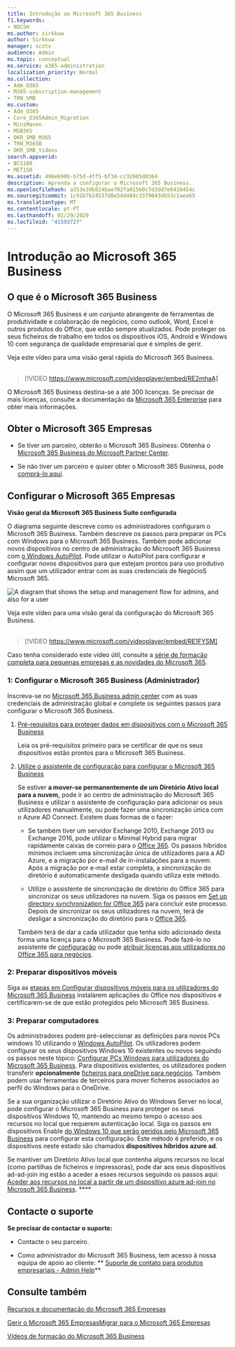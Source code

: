 ```yaml
---
title: Introdução ao Microsoft 365 Business
f1.keywords:
- NOCSH
ms.author: sirkkuw
author: Sirkkuw
manager: scotv
audience: Admin
ms.topic: conceptual
ms.service: o365-administration
localization_priority: Normal
ms.collection:
- Adm_O365
- M365-subscription-management
- TRN_SMB
ms.custom:
- Adm_O365
- Core_O365Admin_Migration
- MiniMaven
- MSB365
- OKR_SMB_M365
- TRN_M365B
- OKR_SMB_Videos
search.appverid:
- BCS160
- MET150
ms.assetid: 496e690b-b75d-4ff5-bf34-cc32905d0364
description: Aprenda a configurar o Microsoft 365 Business.
ms.openlocfilehash: a353e39b824bae702fa015b0c7d3dd7e6416454c
ms.sourcegitcommit: 1c91b7b24537d0e54d484c3379043db53c1aea65
ms.translationtype: MT
ms.contentlocale: pt-PT
ms.lasthandoff: 01/29/2020
ms.locfileid: "41593727"
---
```

# <a name="get-started-with-microsoft-365-business"></a>Introdução ao Microsoft 365 Business

## <a name="what-is-microsoft-365-business"></a>O que é o Microsoft 365 Business

O Microsoft 365 Business é um conjunto abrangente de ferramentas de produtividade e colaboração de negócios, como outlook, Word, Excel e outros produtos do Office, que estão sempre atualizados. Pode proteger os seus ficheiros de trabalho em todos os dispositivos iOS, Android e Windows 10 com segurança de qualidade empresarial que é simples de gerir.

Veja este vídeo para uma visão geral rápida do Microsoft 365 Business.<br><br>

> [!VIDEO https://www.microsoft.com/videoplayer/embed/RE2mhaA] 
  
O Microsoft 365 Business destina-se a até 300 licenças. Se precisar de mais licenças, consulte a documentação da [Microsoft 365 Enterprise](https://go.microsoft.com/fwlink/p/?linkid=860986) para obter mais informações. 
  
## <a name="get-microsoft-365-business"></a>Obter o Microsoft 365 Empresas

- Se tiver um parceiro, obterão o Microsoft 365 Business: Obtenha o [Microsoft 365 Business do Microsoft Partner Center](get-microsoft-365-business.md).
    
- Se não tiver um parceiro e quiser obter o Microsoft 365 Business, pode [comprá-lo aqui](https://www.microsoft.com/microsoft-365/business).
    
## <a name="set-up-microsoft-365-business"></a>Configurar o Microsoft 365 Empresas

 **Visão geral da Microsoft 365 Business Suite configurada**
  
O diagrama seguinte descreve como os administradores configuram o Microsoft 365 Business. Também descreve os passos para preparar os PCs com Windows para o Microsoft 365 Business. Também pode adicionar novos dispositivos no centro de administração do Microsoft 365 Business com [o Windows AutoPilot](add-autopilot-devices-and-profile.md). Pode utilizar o AutoPilot para configurar e configurar novos dispositivos para que estejam prontos para uso produtivo assim que um utilizador entrar com as suas credenciais de NegócioS Microsoft 365.
  
![A diagram that shows the setup and management flow for admins, and also for a user](media/249f81fc-7e79-44c7-8425-3a0b7b651c3b.png)

Veja este vídeo para uma visão geral da configuração do Microsoft 365 Business.<br><br>

> [!VIDEO https://www.microsoft.com/videoplayer/embed/RE1FYSM] 

Caso tenha considerado este vídeo útil, consulte a [série de formação completa para pequenas empresas e as novidades do Microsoft 365](https://support.office.com/article/6ab4bbcd-79cf-4000-a0bd-d42ce4d12816).

  
### <a name="1-set-up-microsoft-365-business-admin"></a>1: Configurar o Microsoft 365 Business (Administrador)

Inscreva-se no [Microsoft 365 Business admin center](https://portal.office.com/adminportal/home) com as suas credenciais de administração global e complete os seguintes passos para configurar o Microsoft 365 Business. 
  
1. [Pré-requisitos para proteger dados em dispositivos com o Microsoft 365 Business](pre-requisites-for-data-protection.md)
    
    Leia os pré-requisitos primeiro para se certificar de que os seus dispositivos estão prontos para o Microsoft 365 Business.
    
2. [Utilize o assistente de configuração para configurar o Microsoft 365 Business](set-up.md)
    
    Se estiver **a mover-se permanentemente de um Diretório Ativo local para a nuvem,** pode ir ao centro de administração do Microsoft 365 Business e utilizar o assistente de configuração para adicionar os seus utilizadores manualmente, ou pode fazer uma sincronização única com o Azure AD Connect. Existem duas formas de o fazer: 
    
    - Se também tiver um servidor Exchange 2010, Exchange 2013 ou Exchange 2016, pode utilizar o Minimal Hybrid para migrar rapidamente caixas de correio para o [Office 365](https://support.office.com/article/fdecceed-0702-4af3-85be-f2a0013937ef). Os passos híbridos mínimos incluem uma sincronização única de utilizadores para a AD Azure, e a migração por e-mail de in-instalações para a nuvem. Após a migração por e-mail estar completa, a sincronização do diretório é automaticamente desligada quando utiliza este método.
    
    - Utilize o assistente de sincronização de diretório do Office 365 para sincronizar os seus utilizadores na nuvem. Siga os passos em [Set up directory synchronization for Office 365](https://support.office.com/article/1b3b5318-6977-42ed-b5c7-96fa74b08846) para concluir este processo. Depois de sincronizar os seus utilizadores na nuvem, terá de desligar a sincronização do diretório para o [Office 365](https://support.office.com/article/ee5f861e-bd48-4267-83d1-a4ead4b4a00d).
    
    Também terá de dar a cada utilizador que tenha sido adicionado desta forma uma licença para o Microsoft 365 Business. Pode fazê-lo no assistente de [configuração](set-up.md) ou pode [atribuir licenças aos utilizadores no Office 365 para negócios](https://support.office.com/article/997596B5-4173-4627-B915-36ABAC6786DC).
    
### <a name="2-prepare-mobile-devices"></a>2: Preparar dispositivos móveis

Siga as [etapas em Configurar dispositivos móveis para os utilizadores do Microsoft 365 Business](set-up-mobile-devices.md) instalarem aplicações do Office nos dispositivos e certificarem-se de que estão protegidos pelo Microsoft 365 Business. 
  
### <a name="3-prepare-pcs"></a>3: Preparar computadores

Os administradores podem pré-seleccionar as definições para novos PCs windows 10 utilizando o [Windows AutoPilot](add-autopilot-devices-and-profile.md). Os utilizadores podem configurar os seus dispositivos Windows 10 existentes ou novos seguindo os passos neste tópico: [Configurar PCs Windows para utilizadores do Microsoft 365 Business](set-up-windows-devices.md). Para dispositivos existentes, os utilizadores podem transferir **opcionalmente** [ficheiros para oneDrive para negócios](move-files-to-onedrive.md). Também podem usar ferramentas de terceiros para mover ficheiros associados ao perfil do Windows para o OneDrive.
  
Se a sua organização utilizar o Diretório Ativo do Windows Server no local, pode configurar o Microsoft 365 Business para proteger os seus dispositivos Windows 10, mantendo ao mesmo tempo o acesso aos recursos no local que requerem autenticação local. Siga os passos em dispositivos Enable [do Windows 10 que serão geridos pelo Microsoft 365 Business](manage-windows-devices.md) para configurar esta configuração. Este método é preferido, e os dispositivos neste estado são chamados **dispositivos híbridos azure ad**. 
  
Se mantiver um Diretório Ativo local que contenha alguns recursos no local (como partilhas de ficheiros e impressoras), pode dar aos seus dispositivos ad-ad-join ing estão a aceder a esses recursos seguindo os passos aqui: [Aceder aos recursos no local a partir de um dispositivo azure ad-join no Microsoft 365 Business](access-resources.md). ****
  
  
## <a name="contact-support"></a>Contacte o suporte

 **Se precisar de contactar o suporte:**
  
- Contacte o seu parceiro.
    
- Como administrador do Microsoft 365 Business, tem acesso à nossa equipa de apoio ao cliente: ** [Suporte de contato para produtos empresariais - Admin Help](https://support.office.com/article/32a17ca7-6fa0-4870-8a8d-e25ba4ccfd4b)**
    
## <a name="see-also"></a>Consulte também

[Recursos e documentação do Microsoft 365 Empresas](https://go.microsoft.com/fwlink/p/?linkid=853701)
  
[Gerir o Microsoft 365 Empresas](manage.md)[Migrar para o Microsoft 365 Empresas](migrate-to-microsoft-365-business.md)

[Vídeos de formação do Microsoft 365 Business](https://support.office.com/article/6ab4bbcd-79cf-4000-a0bd-d42ce4d12816) 
